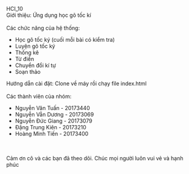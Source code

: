 HCI_10<br>
Giới thiệu: Ứng dụng học gõ tốc kí<br>
<br>
Các chức năng của hệ thống:<br>
- Học gõ tốc ký (cuối mỗi bài có kiểm tra)<br>
- Luyện gõ tốc ký<br>
- Thống kê<br>
- Từ điển<br>
- Chuyển đổi kí tự<br>
- Soạn thảo<br>

Hướng dẫn cài đặt: Clone về máy rồi chạy file index.html
<br>
<br>
Các thành viên của nhóm:<br>
- Nguyễn Văn Tuấn - 20173440<br>
- Nguyễn Vẵn Dương - 20173069<br>
- Nguyễn Đức Giang - 20173079<br>
- Đặng Trung Kiên - 20173210<br>
- Hoàng Minh Tiến - 20173400<br>
<br>
<br>
Cảm ơn cô và các bạn đã theo dõi. Chúc mọi người luôn vui vẻ và hạnh phúc
